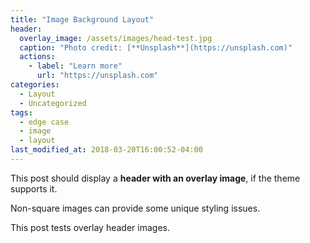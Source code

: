 ```yaml
---
title: "Image Background Layout"
header:
  overlay_image: /assets/images/head-test.jpg
  caption: "Photo credit: [**Unsplash**](https://unsplash.com)"
  actions:
    - label: "Learn more"
      url: "https://unsplash.com"
categories:
  - Layout
  - Uncategorized
tags:
  - edge case
  - image
  - layout
last_modified_at: 2018-03-20T16:00:52-04:00
---
```


This post should display a **header with an overlay image**, if the theme supports it.

Non-square images can provide some unique styling issues.

This post tests overlay header images.

<!--stackedit_data:
eyJoaXN0b3J5IjpbLTExNjM3ODA5LDE1MzE3ODI5ODIsLTQxMT
gyNzk5OV19
-->